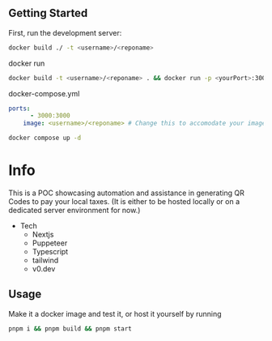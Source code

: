 ## Getting Started

First, run the development server:

```bash
docker build ./ -t <username>/<reponame>
```

docker run

```bash
docker build -t <username>/<reponame> . && docker run -p <yourPort>:3000 <username>/<reponame>
```

docker-compose.yml

```yml
ports:
      - 3000:3000
    image: <username>/<reponame> # Change this to accomodate your image name and tag
```

```bash
docker compose up -d
```

# Info

This is a POC showcasing automation and assistance in generating QR Codes to pay your local taxes.
(It is either to be hosted locally or on a dedicated server environment for now.)

- Tech
  - Nextjs
  - Puppeteer
  - Typescript
  - tailwind
  - v0.dev

## Usage

Make it a docker image and test it, or host it yourself by running

```sh
pnpm i && pnpm build && pnpm start
```
